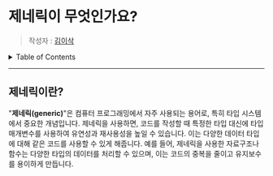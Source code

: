 # 제네릭이 무엇인가요?

> 작성자 : [김이삭](https://github.com/Isak-toast)

<details>
<summary>Table of Contents</summary>

- [제네릭 개요](#제네릭이란)
- [제네릭 사용 이유](#제네릭-사용-이유)
    - [제네릭 사용 예](#제네릭-사용-예)
- [제네릭 미사용 예제](#제네릭-미사용-예제)
- [제네릭 사용 예제](#제네릭-사용-예제)

</details>

---

## 제네릭이란?
"**제네릭(generic)**"은 컴퓨터 프로그래밍에서 자주 사용되는 용어로, 특히 타입 시스템에서 중요한 개념입니다. 제네릭을 사용하면, 코드를 작성할 때 특정한 타입 대신에 타입 매개변수를 사용하여 유연성과 재사용성을 높일 수 있습니다. 이는 다양한 데이터 타입에 대해 같은 코드를 사용할 수 있게 해줍니다. 예를 들어, 제네릭을 사용한 자료구조나 함수는 다양한 타입의 데이터를 처리할 수 있으며, 이는 코드의 중복을 줄이고 유지보수를 용이하게 만듭니다.

